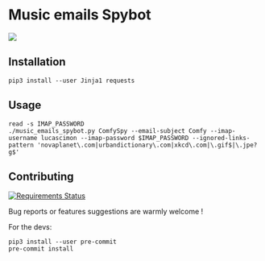 # Music emails Spybot

![](https://chezsoi.org/lucas/ComfySpy.jpg)


## Installation

    pip3 install --user Jinja1 requests


## Usage

    read -s IMAP_PASSWORD
    ./music_emails_spybot.py ComfySpy --email-subject Comfy --imap-username lucascimon --imap-password $IMAP_PASSWORD --ignored-links-pattern 'novaplanet\.com|urbandictionary\.com|xkcd\.com|\.gif$|\.jpe?g$'


## Contributing

[![Requirements Status](https://requires.io/github/Lucas-C/music-email-spybot/requirements.svg?branch=master)](https://requires.io/github/Lucas-C/music-email-spybot/requirements/?branch=master)

Bug reports or features suggestions are warmly welcome !

For the devs:

    pip3 install --user pre-commit
    pre-commit install

